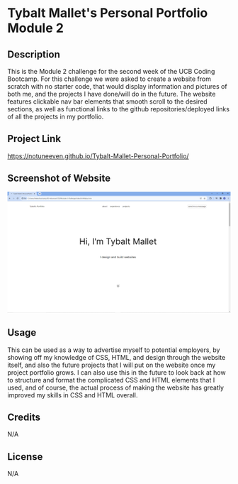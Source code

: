 # Tybalt Mallet's Personal Portfolio Module 2

## Description
This is the Module 2 challenge for the second week of the UCB Coding Bootcamp. For this challenge we were asked to create a website from scratch with no starter code, that would display information and pictures of both me, and the projects I have done/will do in the future. The website features clickable nav bar elements that smooth scroll to the desired sections, as well as functional links to the github repositories/deployed links of all the projects in my portfolio. 

## Project Link

https://notuneeven.github.io/Tybalt-Mallet-Personal-Portfolio/

## Screenshot of Website

![Alt text](./Assets/images/fullsizeSS.PNG)

## Usage 

This can be used as a way to advertise myself to potential employers, by showing off my knowledge of CSS, HTML, and design through the website itself, and also the future projects that I will put on the website once my project portfolio grows. I can also use this in the future to look back at how to structure and format the complicated CSS and HTML elements that I used, and of course, the actual process of making the website has greatly improved my skills in CSS and HTML overall.

## Credits 

N/A

## License 

N/A

